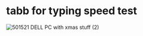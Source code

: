 # tabb for typing speed test
![501521 DELL PC with xmas stuff (2)](https://github.com/Mahmoud46/web_simple_applications/assets/81241007/2482da93-9018-40fc-9e6b-3f7399049243)

